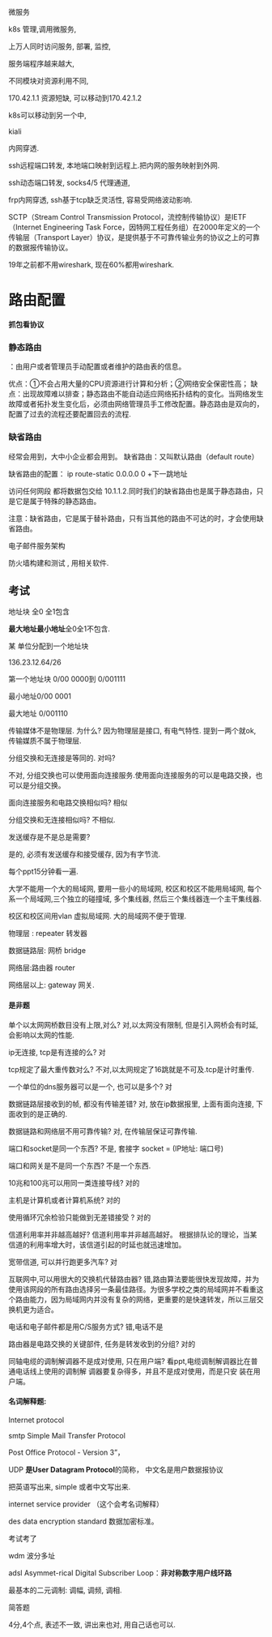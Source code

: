 微服务

k8s 管理,调用微服务,

上万人同时访问服务, 部署, 监控, 

服务端程序越来越大, 

不同模块对资源利用不同,



170.42.1.1 资源短缺, 可以移动到170.42.1.2

k8s可以移动到另一个中, 

kiali



内网穿透. 



ssh远程端口转发, 本地端口映射到远程上.把内网的服务映射到外网.

ssh动态端口转发, socks4/5 代理通道,

frp内网穿透, ssh基于tcp缺乏灵活性, 容易受网络波动影响.

SCTP（Stream Control Transmission Protocol，流控制传输协议）是IETF（Internet Engineering Task Force，因特网工程任务组）在2000年定义的一个传输层（Transport Layer）协议，是提供基于不可靠传输业务的协议之上的可靠的数据报传输协议。

19年之前都不用wireshark, 现在60%都用wireshark.





# 路由配置

**抓包看协议**

### 静态路由

：由用户或者管理员手动配置或者维护的路由表的信息。

优点：①不会占用大量的CPU资源进行计算和分析；②网络安全保密性高；
 缺点：出现故障难以排查；静态路由不能自动适应网络拓扑结构的变化。当网络发生故障或者拓扑发生变化后，必须由网络管理员手工修改配置。静态路由是双向的，配置了过去的流程还要配置回去的流程.

### 缺省路由

经常会用到，大中小企业都会用到。
缺省路由：又叫默认路由（default route）

缺省路由的配置：
ip route-static 0.0.0.0 0 +下一跳地址

访问任何网段 都将数据包交给 10.1.1.2.同时我们的缺省路由也是属于静态路由，只是它是属于特殊的静态路由。

注意：缺省路由，它是属于替补路由，只有当其他的路由不可达的时，才会使用缺省路由。





电子邮件服务架构

防火墙构建和测试 , 用相关软件.



## 考试

地址块 全0 全1包含

**最大地址最小地址**全0全1不包含.

某 单位分配到一个地址块

136.23.12.64/26

第一个地址块 0/00 0000到 0/001111

最小地址0/00 0001  

最大地址 0/001110



传输媒体不是物理层. 为什么? 因为物理层是接口, 有电气特性. 提到一两个就ok, 传输媒质不属于物理层.



分组交换和无连接是等同的. 对吗?

不对, 分组交换也可以使用面向连接服务.使用面向连接服务的可以是电路交换，也可以是分组交换。

面向连接服务和电路交换相似吗? 相似

分组交换和无连接相似吗? 不相似.



发送缓存是不是总是需要?

是的, 必须有发送缓存和接受缓存, 因为有字节流. 

每个ppt15分钟看一遍.



大学不能用一个大的局域网, 要用一些小的局域网, 校区和校区不能用局域网, 每个系一个局域网,三个独立的碰撞域, 多个集线器, 然后三个集线器连一个主干集线器. 

校区和校区间用vlan 虚拟局域网. 大的局域网不便于管理.



物理层 : repeater 转发器

数据链路层:  网桥 bridge

网络层:路由器 router

网络层以上: gateway 网关.



#### 是非题

单个以太网网桥数目没有上限,对么?  对,以太网没有限制, 但是引入网桥会有时延, 会影响以太网的性能.



ip无连接, tcp是有连接的么? 对

tcp规定了最大重传数对么? 不对,以太网规定了16跳就是不可及.tcp是计时重传.

一个单位的dns服务器可以是一个, 也可以是多个? 对

数据链路层接收到的帧, 都没有传输差错?  对, 放在ip数据报里, 上面有面向连接, 下面收到的是正确的.

数据链路和网络层不用可靠传输? 对, 在传输层保证可靠传输.

端口和socket是同一个东西?  不是, 套接字 socket = (IP地址: 端口号)

端口和网关是不是同一个东西? 不是一个东西. 

10兆和100兆可以用同一类连接导线? 对的

主机是计算机或者计算机系统? 对的

使用循环冗余检验只能做到无差错接受 ? 对的

信道利用率并非越高越好?  信道利用率并非越高越好。 根据排队论的理论，当某信道的利用率增大时，该信道引起的时延也就迅速增加。 

宽带信道, 可以并行跑更多汽车? 对

互联网中,可以用很大的交换机代替路由器? 错,路由算法要能很快发现故障，并为使用该网段的所有路由选择另一条最佳路径。为很多学校之类的局域网并不看重这个路由能力，因为局域网内并没有复杂的网络，更重要的是快速转发，所以三层交换机更为适合。

电话和电子邮件都是用C/S服务方式? 错,电话不是

路由器是电路交换的关键部件, 任务是转发收到的分组? 对的

同轴电缆的调制解调器不是成对使用, 只在用户端? 看ppt,电缆调制解调器比在普通电话线上使用的调制解 调器要复杂得多，并且不是成对使用，而是只安 装在用户端。



#### 名词解释题:

Internet protocol

smtp  Simple Mail Transfer Protocol

Post Office Protocol - Version 3”，

UDP **是User Datagram Protocol**的简称， 中文名是用户数据报协议

把英语写出来, simple 或者中文写出来.

  internet service provider （这个会考名词解释）

des    data encryption standard 数据加密标准。



考试考了 

wdm  波分多址

adsl Asymmet-ricaI DigitaI Subscriber Loop：**非对称数字用户线环路**

最基本的二元调制: 调幅, 调频, 调相.





简答题

4分,4个点, 表述不一致, 讲出来也对, 用自己话也可以.



